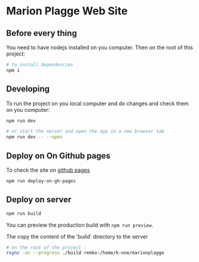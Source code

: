 # Marion Plagge Web Site

## Before every thing

You need to have nodejs installed on you computer. Then on the root of this project:

```bash
# to install dependencies
npm i
```

## Developing

To run the project on you local computer and do changes and check them on you computer:

```bash
npm run dev

# or start the server and open the app in a new browser tab
npm run dev -- --open
```

## Deploy on On Github pages

To check the site on [github pages](https://karianpour.github.io/marionplagge/zouttherapie)

```bash
npm run deploy-on-gh-pages
```

## Deploy on server

```bash
npm run build
```

You can preview the production build with `npm run preview`.

The copy the content of the 'build' directory to the server

```bash
# on the root of the project :
rsync -av --progress ./build remko:/home/k-one/marionplagge

```
